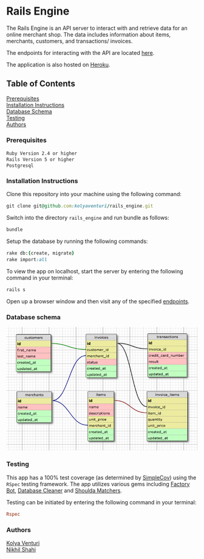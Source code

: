# Rails Engine

The Rails Engine is an API server to interact with and retrieve data for an online merchant shop. The data includes information about items, merchants, customers, and transactions/ invoices.

The endpoints for interacting with the API are located [here](./readme/endpoints.md).

The application is also hosted on [Heroku](http://rails-engine-1801.herokuapp.com/api/v1/merchants).

## Table of Contents
[Prerequisites](#prerequisites)  
[Installation Instructions](#installation-instructions)  
[Database Schema](#database-schema)  
[Testing](#testing)  
[Authors](#authors)

### Prerequisites

```
Ruby Version 2.4 or higher
Rails Version 5 or higher
Postgresql
```

### Installation Instructions

Clone this repository into your machine using the following command:
```ruby
git clone git@github.com:kolyaventuri/rails_engine.git
```

Switch into the directory ```rails_engine``` and run bundle as follows:
```ruby
bundle
```

Setup the database by running the following commands:
```ruby
rake db:{create, migrate}
rake import:all
```

To view the app on localhost, start the server by entering the following command in your terminal:
```ruby
rails s
```

Open up a browser window and then visit any of the specified [endpoints](./readme/endpoints.md).

### Database schema
![schema](./readme/schema.png)

### Testing

This app has a 100% test coverage (as determined by [SimpleCov](https://github.com/colszowka/simplecov)) using the ```RSpec``` testing framework. The app utilizes various gems including [Factory Bot](https://github.com/thoughtbot/factory_bot), [Database Cleaner](https://github.com/DatabaseCleaner/database_cleaner) and [Shoulda Matchers](https://github.com/thoughtbot/shoulda-matchers).

Testing can be initiated by entering the following command in your terminal:
```ruby
Rspec
```

### Authors

[Kolya Venturi](https://github.com/kolyaventuri)  
[Nikhil Shahi](https://github.com/Shniks)
